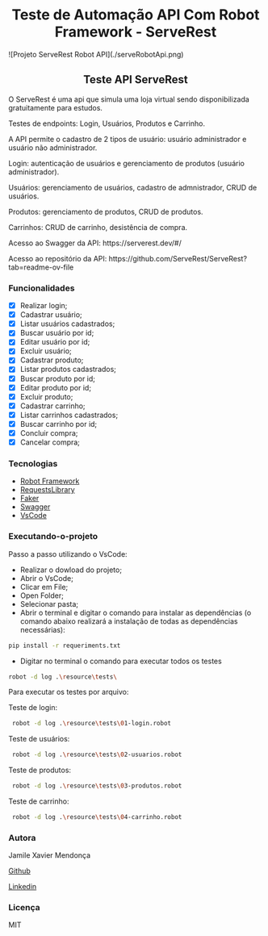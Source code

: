 <h1 align="Center"> Teste de Automação API Com Robot Framework - ServeRest </h1>
![Projeto ServeRest Robot API](./serveRobotApi.png)
<h2 align="center">
Teste API ServeRest
</h2>
<p> O ServeRest é uma api que simula uma loja virtual sendo disponibilizada gratuitamente para estudos. </p>
<p>Testes de endpoints: Login, Usuários, Produtos e Carrinho.</p>
<p>A API permite o cadastro de 2 tipos de usuário: usuário administrador e usuário não administrador. </p>
<p>Login: autenticação de usuários e gerenciamento de produtos (usuário administrador).</p>
<p>Usuários: gerenciamento de usuários, cadastro de admnistrador, CRUD de usuários. </p>
<p>Produtos: gerenciamento de produtos, CRUD de produtos. </p>
<p>Carrinhos: CRUD de carrinho, desistência de compra. </p>
<p> Acesso ao Swagger da API: https://serverest.dev/#/</p>
<p> Acesso ao repositório da API: https://github.com/ServeRest/ServeRest?tab=readme-ov-file</p>

### Funcionalidades

- [x] Realizar login;
- [x] Cadastrar usuário;
- [x] Listar usuários cadastrados;
- [x] Buscar usuário por id;
- [x] Editar usuário por id;
- [x] Excluir usuário;
- [x] Cadastrar produto;
- [x] Listar produtos cadastrados;
- [x] Buscar produto por id;
- [x] Editar produto por id;
- [x] Excluir produto;
- [x] Cadastrar carrinho;
- [x] Listar carrinhos cadastrados;
- [x] Buscar carrinho por id;
- [x] Concluir compra;
- [x] Cancelar compra;

### Tecnologias

- [Robot Framework](https://robotframework.org/)
- [RequestsLibrary](https://docs.robotframework.org/docs/different_libraries/requests)
- [Faker](https://faker.readthedocs.io/en/stable/)
- [Swagger](https://swagger.io/)
- [VsCode](https://code.visualstudio.com/)

### Executando-o-projeto

Passo a passo utilizando o VsCode:

- Realizar o dowload do projeto;
- Abrir o VsCode;
- Clicar em File;
- Open Folder;
- Selecionar pasta;
- Abrir o terminal e digitar o comando para instalar as dependências (o comando abaixo realizará a instalação de todas as dependências necessárias):

```bash
pip install -r requeriments.txt
```

- Digitar no terminal o comando para executar todos os testes

```bash
robot -d log .\resource\tests\
```

Para executar os testes por arquivo:

Teste de login:

```bash
 robot -d log .\resource\tests\01-login.robot
```

Teste de usuários:

```bash
 robot -d log .\resource\tests\02-usuarios.robot
```

Teste de produtos:

```bash
 robot -d log .\resource\tests\03-produtos.robot
```

Teste de carrinho:

```bash
 robot -d log .\resource\tests\04-carrinho.robot
```

### Autora

<p> Jamile Xavier Mendonça </p>

[Github](https://github.com/jamile-xavier)

[Linkedin](https://www.linkedin.com/in/jamile-xavier/)

### Licença

MIT

